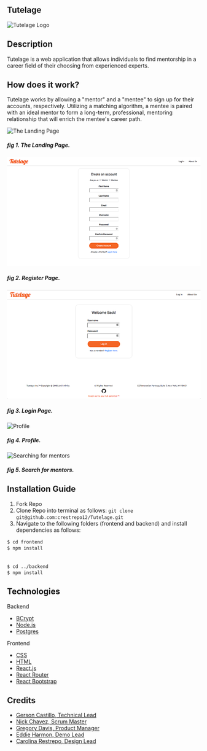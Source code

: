 ## Tutelage

![Tutelage Logo](./frontend/public/images/TutelageLogo.png)

## Description

Tutelage is a web application that allows individuals to find mentorship in a career field of their choosing from experienced experts.

## How does it work?

Tutelage works by allowing a "mentor" and a "mentee" to sign up for their accounts, respectively. Utilizing a matching algorithm, a mentee is paired with an ideal mentor to form a long-term, professional, mentoring relationship that will enrich the mentee's career path.


![The Landing Page](./frontend/public/images/HomePage.png)
##### fig 1. The Landing Page.


![Register Page](./frontend/public/images/RegisterPage.png)
##### fig 2. Register Page.


![Login Page](./frontend/public/images/LoginPage.png)
##### fig 3. Login Page.


![Profile](./frontend/public/images/ProfilePage.png)
##### fig 4. Profile.


![Searching for mentors](./frontend/public/images/MentorPage.png)
##### fig 5. Search for mentors.

## Installation Guide

1. Fork Repo
2. Clone Repo into terminal as follows: 
```git clone git@github.com:crestrepo12/Tutelage.git```
3. Navigate to the following folders (frontend and backend) and install dependencies as follows:
```
$ cd frontend
$ npm install


$ cd ../backend
$ npm install
 ```


## Technologies

Backend

* [BCrypt](https://github.com/shaneGirish/bcrypt-nodejs)
* [Node.js](https://nodejs.org/en/)
* [Postgres](https://postgresapp.com/)


Frontend

* [CSS]()
* [HTML]()
* [React.js](https://reactjs.org/)
* [React Router](https://www.npmjs.com/package/react-router)
* [React Bootstrap](https://react-bootstrap.github.io/components/carousel/)

## Credits

* [Gerson Castillo, Technical Lead](https://github.com/Acostill)
* [Nick Chavez, Scrum Master](https://github.com/nickst3r610)
* [Gregory Davis, Product Manager](https://github.com/davisgreg1)
* [Eddie Harmon, Demo Lead](https://github.com/EddieHarmonJr)
* [Carolina Restrepo, Design Lead](https://github.com/crestrepo12)
